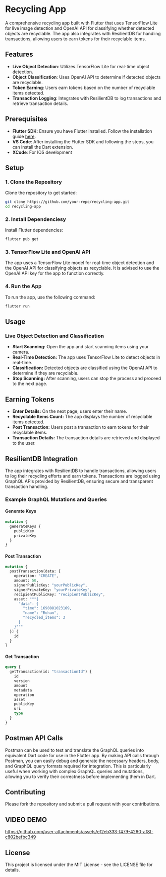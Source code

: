 # Recycling App

A comprehensive recycling app built with Flutter that uses TensorFlow Lite for live image detection and OpenAI API for classifying whether detected objects are recyclable. The app also integrates with ResilientDB for handling transactions, allowing users to earn tokens for their recyclable items.

## Features

- **Live Object Detection**: Utilizes TensorFlow Lite for real-time object detection.
- **Object Classification**: Uses OpenAI API to determine if detected objects are recyclable.
- **Token Earning**: Users earn tokens based on the number of recyclable items detected.
- **Transaction Logging**: Integrates with ResilientDB to log transactions and retrieve transaction details.

## Prerequisites

- **Flutter SDK**: Ensure you have Flutter installed. Follow the installation guide [here](https://flutter.dev/docs/get-started/install).
- **VS Code**: After installing the Flutter SDK and following the steps, you can install the Dart extension.
- **XCode**: For IOS development

## Setup

### 1. Clone the Repository
Clone the repository to get started:

```sh
git clone https://github.com/your-repo/recycling-app.git
cd recycling-app
```

### 2. Install Dependenciesy
Install Flutter dependencies:

```sh
flutter pub get
```

### 3. TensorFlow Lite and OpenAI API
The app uses a TensorFlow Lite model for real-time object detection and the OpenAI API for classifying objects as recyclable. It is advised to use the OpenAI API key for the app to function correctly.

### 4. Run the App
To run the app, use the following command:
```sh
flutter run
```

## Usage
### Live Object Detection and Classification
- **Start Scanning:** Open the app and start scanning items using your camera.
- **Real-Time Detection:** The app uses TensorFlow Lite to detect objects in real-time.
- **Classification:** Detected objects are classified using the OpenAI API to determine if they are recyclable.
- **Stop Scanning:** After scanning, users can stop the process and proceed to the next page.

## Earning Tokens
- **Enter Details:** On the next page, users enter their name.
- **Recyclable Items Count:** The app displays the number of recyclable items detected.
- **Post Transaction:** Users post a transaction to earn tokens for their recyclable items.
- **Transaction Details:** The transaction details are retrieved and displayed to the user.

## ResilientDB Integration
The app integrates with ResilientDB to handle transactions, allowing users to log their recycling efforts and earn tokens. Transactions are logged using GraphQL APIs provided by ResilientDB, ensuring secure and transparent transaction handling.

### Example GraphQL Mutations and Queries
#### Generate Keys
```graphql
mutation {
  generateKeys {
    publicKey
    privateKey
  }
}
```
#### Post Transaction
```graphql
mutation {
  postTransaction(data: {
    operation: "CREATE",
    amount: 50,
    signerPublicKey: "yourPublicKey",
    signerPrivateKey: "yourPrivateKey",
    recipientPublicKey: "recipientPublicKey",
    asset: """{
      "data": {
        "time": 1690881023169,
        "name": "Rohan",
        "recycled_items": 3
      }
    }"""
  }) {
    id
  }
}
```
#### Get Transaction
````graphql
query {
  getTransaction(id: "transactionId") {
    id
    version
    amount
    metadata
    operation
    asset
    publicKey
    uri
    type
  }
}
````
## Postman API Calls
Postman can be used to test and translate the GraphQL queries into equivalent Dart code for use in the Flutter app. By making API calls through Postman, you can easily debug and generate the necessary headers, body, and GraphQL query formats required for integration. This is particularly useful when working with complex GraphQL queries and mutations, allowing you to verify their correctness before implementing them in Dart.




## Contributing
Please fork the repository and submit a pull request with your contributions.

## VIDEO DEMO
https://github.com/user-attachments/assets/ef2eb333-f479-4260-af8f-c802befbc349


## License
This project is licensed under the MIT License - see the LICENSE file for details.

